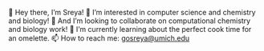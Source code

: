 👋 Hey there, I’m Sreya!
🥽 I’m interested in computer science and chemistry and biology!
🌱 And I’m looking to collaborate on computational chemistry and biology work!
🥚 I’m currently learning about the perfect cook time for an omelette.
📫 How to reach me: gosreya@umich.edu

<!---
gosreya/gosreya is a ✨ special ✨ repository because its `README.md` (this file) appears on your GitHub profile.
You can click the Preview link to take a look at your changes.
--->
